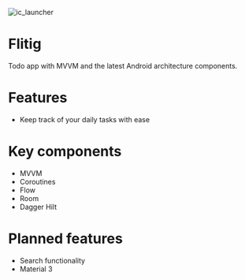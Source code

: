 ![ic_launcher](https://user-images.githubusercontent.com/82329099/200898902-ff173426-4529-43cf-80e0-735a5dcfa119.png)
# Flitig
Todo app with MVVM and the latest Android architecture components.
# Features
- Keep track of your daily tasks with ease
# Key components
- MVVM
- Coroutines
- Flow
- Room
- Dagger Hilt
# Planned features
- Search functionality
- Material 3
